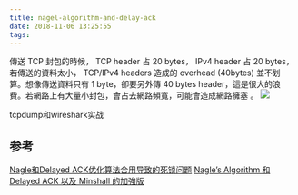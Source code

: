 ```yaml
---
title: nagel-algorithm-and-delay-ack
date: 2018-11-06 13:25:55
tags:
---
```


傳送 TCP 封包的時候， TCP header 占 20 bytes， IPv4 header 占 20 bytes，若傳送的資料太小， TCP/IPv4 headers 造成的 overhead (40bytes) 並不划算。想像傳送資料只有 1 byte，卻要另外傳 40 bytes header，這是很大的浪費。若網路上有大量小封包，會占去網路頻寬，可能會造成網路擁塞 。
![](https://www.haldir66.ga/static/imgs/nature-grass-wet-plants-high-resolution-wallpaper-573f2c6413708.jpg)

<!--more-->

tcpdump和wireshark实战


## 参考
[Nagle和Delayed ACK优化算法合用导致的死锁问题](http://taozj.net/201808/nagle-and-delayed-ack.html)
[Nagle’s Algorithm 和 Delayed ACK 以及 Minshall 的加強版](https://medium.com/fcamels-notes/nagles-algorithm-%E5%92%8C-delayed-ack-%E4%BB%A5%E5%8F%8A-minshall-%E7%9A%84%E5%8A%A0%E5%BC%B7%E7%89%88-8fadcb84d96f)